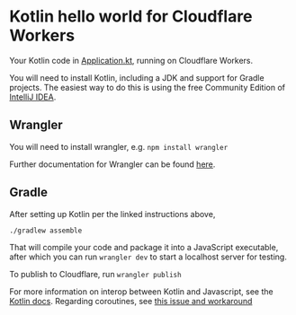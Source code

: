 # Kotlin hello world for Cloudflare Workers

Your Kotlin code in [Application.kt](worker-app/src/jsMain/kotlin/Application.kt), running on Cloudflare Workers.

You will need to install Kotlin, including a JDK and support for Gradle projects. The easiest way to do this is using the free Community Edition of [IntelliJ IDEA](https://kotlinlang.org/docs/tutorials/jvm-get-started.html).

## Wrangler
You will need to install wrangler, e.g. `npm install wrangler`

Further documentation for Wrangler can be found [here](https://developers.cloudflare.com/workers/tooling/wrangler).

## Gradle
After setting up Kotlin per the linked instructions above,

```
./gradlew assemble
```

That will compile your code and package it into a JavaScript executable, after which you can run `wrangler dev` to start a localhost server for testing.

To publish to Cloudflare, run `wrangler publish`

For more information on interop between Kotlin and Javascript, see the [Kotlin docs](https://kotlinlang.org/docs/reference/js-interop.html).  Regarding coroutines, see [this issue and workaround](https://github.com/cloudflare/kotlin-worker-hello-world/issues/2)

